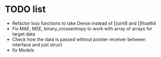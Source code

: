 # TODO list

- Refactor loss functions to take Dense instead of []uint8 and []float64
- Fix MAE, MSE, binary_crossentropy to work with array of arrays for target data
- Check how the data is passed without pointer receiver between interface and just struct
- fix Models
